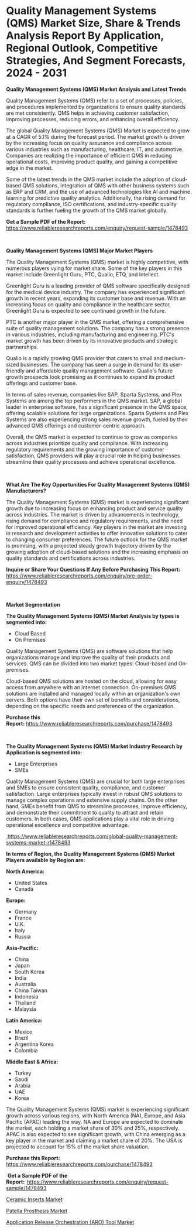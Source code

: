<p><h1>Quality Management Systems (QMS) Market Size, Share & Trends Analysis Report By Application, Regional Outlook, Competitive Strategies, And Segment Forecasts, 2024 - 2031</h1></p><p><strong>Quality Management Systems (QMS) Market Analysis and Latest Trends</strong></p>
<p><p>Quality Management Systems (QMS) refer to a set of processes, policies, and procedures implemented by organizations to ensure quality standards are met consistently. QMS helps in achieving customer satisfaction, improving processes, reducing errors, and enhancing overall efficiency.</p><p>The global Quality Management Systems (QMS) Market is expected to grow at a CAGR of 5.1% during the forecast period. The market growth is driven by the increasing focus on quality assurance and compliance across various industries such as manufacturing, healthcare, IT, and automotive. Companies are realizing the importance of efficient QMS in reducing operational costs, improving product quality, and gaining a competitive edge in the market.</p><p>Some of the latest trends in the QMS market include the adoption of cloud-based QMS solutions, integration of QMS with other business systems such as ERP and CRM, and the use of advanced technologies like AI and machine learning for predictive quality analytics. Additionally, the rising demand for regulatory compliance, ISO certifications, and industry-specific quality standards is further fueling the growth of the QMS market globally.</p></p>
<p><strong>Get a Sample PDF of the Report:&nbsp;</strong> <a href="https://www.reliableresearchreports.com/enquiry/request-sample/1478493">https://www.reliableresearchreports.com/enquiry/request-sample/1478493</a></p>
<p>&nbsp;</p>
<p><strong>Quality Management Systems (QMS) Major Market Players</strong></p>
<p><p>The Quality Management Systems (QMS) market is highly competitive, with numerous players vying for market share. Some of the key players in this market include Greenlight Guru, PTC, Qualio, ETQ, and Intellect.</p><p>Greenlight Guru is a leading provider of QMS software specifically designed for the medical device industry. The company has experienced significant growth in recent years, expanding its customer base and revenue. With an increasing focus on quality and compliance in the healthcare sector, Greenlight Guru is expected to see continued growth in the future.</p><p>PTC is another major player in the QMS market, offering a comprehensive suite of quality management solutions. The company has a strong presence in various industries, including manufacturing and engineering. PTC's market growth has been driven by its innovative products and strategic partnerships.</p><p>Qualio is a rapidly growing QMS provider that caters to small and medium-sized businesses. The company has seen a surge in demand for its user-friendly and affordable quality management software. Qualio's future growth prospects look promising as it continues to expand its product offerings and customer base.</p><p>In terms of sales revenue, companies like SAP, Sparta Systems, and Plex Systems are among the top performers in the QMS market. SAP, a global leader in enterprise software, has a significant presence in the QMS space, offering scalable solutions for large organizations. Sparta Systems and Plex Systems are also experiencing strong sales revenue growth, fueled by their advanced QMS offerings and customer-centric approach.</p><p>Overall, the QMS market is expected to continue to grow as companies across industries prioritize quality and compliance. With increasing regulatory requirements and the growing importance of customer satisfaction, QMS providers will play a crucial role in helping businesses streamline their quality processes and achieve operational excellence.</p></p>
<p>&nbsp;</p>
<p><strong>What Are The Key Opportunities For Quality Management Systems (QMS) Manufacturers?</strong></p>
<p><p>The Quality Management Systems (QMS) market is experiencing significant growth due to increasing focus on enhancing product and service quality across industries. The market is driven by advancements in technology, rising demand for compliance and regulatory requirements, and the need for improved operational efficiency. Key players in the market are investing in research and development activities to offer innovative solutions to cater to changing consumer preferences. The future outlook for the QMS market is promising, with a projected steady growth trajectory driven by the growing adoption of cloud-based solutions and the increasing emphasis on quality standards and certifications across industries.</p></p>
<p><strong>Inquire or Share Your Questions If Any Before Purchasing This Report:</strong> <a href="https://www.reliableresearchreports.com/enquiry/pre-order-enquiry/1478493">https://www.reliableresearchreports.com/enquiry/pre-order-enquiry/1478493</a></p>
<p>&nbsp;</p>
<p><strong>Market Segmentation</strong></p>
<p><strong>The Quality Management Systems (QMS) Market Analysis by types is segmented into:</strong></p>
<p><ul><li>Cloud Based</li><li>On Premises</li></ul></p>
<p><p>Quality Management Systems (QMS) are software solutions that help organizations manage and improve the quality of their products and services. QMS can be divided into two market types: Cloud-based and On-premises. </p><p>Cloud-based QMS solutions are hosted on the cloud, allowing for easy access from anywhere with an internet connection. On-premises QMS solutions are installed and managed locally within an organization's own servers. Both options have their own set of benefits and considerations, depending on the specific needs and preferences of the organization.</p></p>
<p><strong>Purchase this Report:&nbsp;</strong><a href="https://www.reliableresearchreports.com/purchase/1478493">https://www.reliableresearchreports.com/purchase/1478493</a></p>
<p>&nbsp;</p>
<p><strong>The Quality Management Systems (QMS) Market Industry Research by Application is segmented into:</strong></p>
<p><ul><li>Large Enterprises</li><li>SMEs</li></ul></p>
<p><p>Quality Management Systems (QMS) are crucial for both large enterprises and SMEs to ensure consistent quality, compliance, and customer satisfaction. Large enterprises typically invest in robust QMS solutions to manage complex operations and extensive supply chains. On the other hand, SMEs benefit from QMS to streamline processes, improve efficiency, and demonstrate their commitment to quality to attract and retain customers. In both cases, QMS applications play a vital role in driving operational excellence and competitive advantage.</p></p>
<p><a href="https://www.reliableresearchreports.com/global-quality-management-systems-market-r1478493">&nbsp;https://www.reliableresearchreports.com/global-quality-management-systems-market-r1478493</a></p>
<p><strong>In terms of Region, the Quality Management Systems (QMS) Market Players available by Region are:</strong></p>
<p>
    <p> <strong> North America: </strong>
        <ul>
            <li>United States</li>
            <li>Canada</li>
        </ul>
        </p> 
    <p> <strong> Europe: </strong>
        <ul>
            <li>Germany</li>
            <li>France</li>
            <li>U.K.</li>
            <li>Italy</li>
            <li>Russia</li>
        </ul>
        </p> 
    <p> <strong> Asia-Pacific: </strong>
        <ul>
            <li>China</li>
            <li>Japan</li>
            <li>South Korea</li>
            <li>India</li>
            <li>Australia</li>
            <li>China Taiwan</li>
            <li>Indonesia</li>
            <li>Thailand</li>
            <li>Malaysia</li>
        </ul>
        </p> 
    <p> <strong> Latin America: </strong>
        <ul>
            <li>Mexico</li>
            <li>Brazil</li>
            <li>Argentina Korea</li>
            <li>Colombia</li>
        </ul>
        </p> 
    <p> <strong> Middle East & Africa: </strong>
        <ul>
            <li>Turkey</li>
            <li>Saudi</li>
            <li>Arabia</li>
            <li>UAE</li>
            <li>Korea</li>
        </ul>
    </p>
    </p>
<p><p>The Quality Management Systems (QMS) market is experiencing significant growth across various regions, with North America (NA), Europe, and Asia Pacific (APAC) leading the way. NA and Europe are expected to dominate the market, each holding a market share of 30% and 25%, respectively. APAC is also expected to see significant growth, with China emerging as a key player in the market and claiming a market share of 20%. The USA is projected to account for 15% of the market share valuation.</p></p>
<p><strong>Purchase this Report: </strong><a href="https://www.reliableresearchreports.com/purchase/1478493">https://www.reliableresearchreports.com/purchase/1478493</a></p>
<p>&nbsp;<strong>Get a Sample PDF of the Report:&nbsp;&nbsp;</strong><a href="https://www.reliableresearchreports.com/enquiry/request-sample/1478493">https://www.reliableresearchreports.com/enquiry/request-sample/1478493</a></p>
<p><strong></strong></p>
<p><p><a href="https://www.linkedin.com/pulse/ceramic-inserts-market-size-trends-complete-industry-overview-cd2ae?trackingId=ja42LPP0Dq7TSqIniP5b3A%3D%3D">Ceramic Inserts Market</a></p><p><a href="https://www.linkedin.com/pulse/patella-prosthesisnbspmarket-focuses-market-share-size-projected-wixhc?trackingId=Tqprnhkz8siwHExSV00KPw%3D%3D">Patella Prosthesis Market</a></p><p><a href="https://github.com/lbird53714/Market-Research-Report-List-4/blob/main/application-release-orchestration-aro-tool-market.md">Application Release Orchestration (ARO) Tool Market</a></p></p>